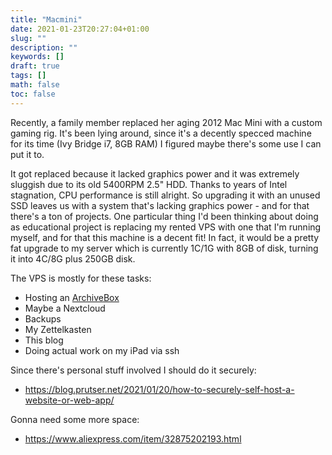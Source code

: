 ```yaml
---
title: "Macmini"
date: 2021-01-23T20:27:04+01:00
slug: ""
description: ""
keywords: []
draft: true
tags: []
math: false
toc: false
---
```




Recently, a family member replaced her aging 2012 Mac Mini with a custom gaming rig. It's been lying around, since it's a decently specced machine for its time (Ivy Bridge i7, 8GB RAM) I figured maybe there's some use I can put it to.

It got replaced because it lacked graphics power and it was extremely sluggish due to its old 5400RPM 2.5" HDD. Thanks to years of Intel stagnation, CPU performance is still alright. So upgrading it with an unused SSD leaves us with a system that's lacking graphics power - and for that there's a ton of projects. One particular thing I'd been thinking about doing as educational project is replacing my rented VPS with one that I'm running myself, and for that this machine is a decent fit! In fact, it would be a pretty fat upgrade to my server which is currently 1C/1G with 8GB of disk, turning it into 4C/8G plus 250GB disk.

The VPS is mostly for these tasks:

* Hosting an [ArchiveBox](ArchiveBox)
* Maybe a Nextcloud
* Backups
* My Zettelkasten
* This blog
* Doing actual work on my iPad via ssh

Since there's personal stuff involved I should do it securely:

* https://blog.prutser.net/2021/01/20/how-to-securely-self-host-a-website-or-web-app/

Gonna need some more space:

* https://www.aliexpress.com/item/32875202193.html


